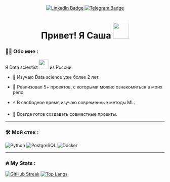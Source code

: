 <div id="badges" align="center">
  <a href="https://www.linkedin.com/in/aleks-agasiev">
    <img src="https://img.shields.io/badge/LinkedIn-blue?style=for-the-badge&logo=linkedin&logoColor=white" alt="LinkedIn Badge"/>
  </a>
  <a href="https://t.me/AleksandrDEF" align="center">
    <img src="https://img.shields.io/badge/Telegram-blue?style=for-the-badge&logo=telegram&logoColor=white" alt="Telegram Badge"/>
  </a>


  <h1>
    Привет! Я Саша
    <img src="https://media.giphy.com/media/YbXLZ6dymH758xSEbM/giphy.gif" width="50"/>
  </h1>
</div>

### :man_technologist: Обо мне :
Я Data scientist <img src="https://media.giphy.com/media/WUlplcMpOCEmTGBtBW/giphy.gif" width="30"> из России.

- :seedling: Изучаю Data science уже более 2 лет.

- 🔭 Реализовал 5+ проектов, с которыми можно ознакомиться в моих репо 

- :zap: В свободное время изучаю современные методы ML.

-  👯 Всегда готов создавать совместные проекты.


---

### :hammer_and_wrench: Мой стек :

![Python](https://img.shields.io/badge/Python-316192?style=for-the-badge&logo=python&logoColor=yellow)
![PostgreSQL](https://img.shields.io/badge/PostgreSQL-316192?style=for-the-badge&logo=PostgreSQL&logoColor=white)
![Docker](https://img.shields.io/badge/Docker-316192?style=for-the-badge&logo=docker&logoColor=white)

---

### :fire: My Stats :
[![GitHub Streak](https://streak-stats.demolab.com?user=AleksDEF&theme=transparent&hide_border=true&mode=weekly&fire=FF2222&dates=2C68F6&currStreakLabel=2C68F6&currStreakNum=2C68F6)](https://git.io/streak-stats)
[![Top Langs](https://github-readme-stats.vercel.app/api/top-langs/?username=AleksDEF&layout=compact&theme=vision-friendly-light)](https://github.com/anuraghazra/github-readme-stats)
<!--
**AleksDEF/AleksDEF** is a ✨ _special_ ✨ repository because its `README.md` (this file) appears on your GitHub profile.

Here are some ideas to get you started:

- 🔭 I’m currently working on ...
- 🌱 I’m currently learning ...
- 👯 I’m looking to collaborate on ...
- 🤔 I’m looking for help with ...
- 💬 Ask me about ...
- 📫 How to reach me: ...
- 😄 Pronouns: ...
- ⚡ Fun fact: ...
-->

